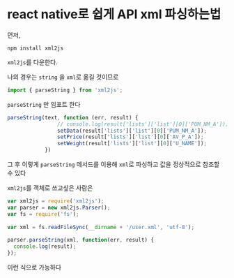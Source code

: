 # react native로 쉽게 API xml 파싱하는법  

먼저,   
```terminal
npm install xml2js
```

`xml2js`를 다운한다.  

나의 경우는 `string` 을 `xml`로 옮길 것이므로  
```js
import { parseString } from 'xml2js';
```

`parseString` 만 임포트 한다 

```js
parseString(text, function (err, result) {
                // console.log(result['lists']['list'][0]['PUM_NM_A']);
                setData(result['lists']['list'][0]['PUM_NM_A']);
                setPrice(result['lists']['list'][0]['AV_P_A']);
                setWeight(result['lists']['list'][0]['U_NAME']);
            })
```

그 후 이렇게 `parseString` 메서드를 이용해 `xml`로 파싱하고 값을 정상적으로 참조할 수 있다  

`xml2js`를 객체로 쓰고싶은 사람은
```js
var xml2js = require('xml2js');
var parser = new xml2js.Parser();
var fs = require('fs');
 
var xml = fs.readFileSync(__dirname + '/user.xml', 'utf-8');
 
parser.parseString(xml, function(err, result) {
  console.log(result);
});
```
이런 식으로 가능하다